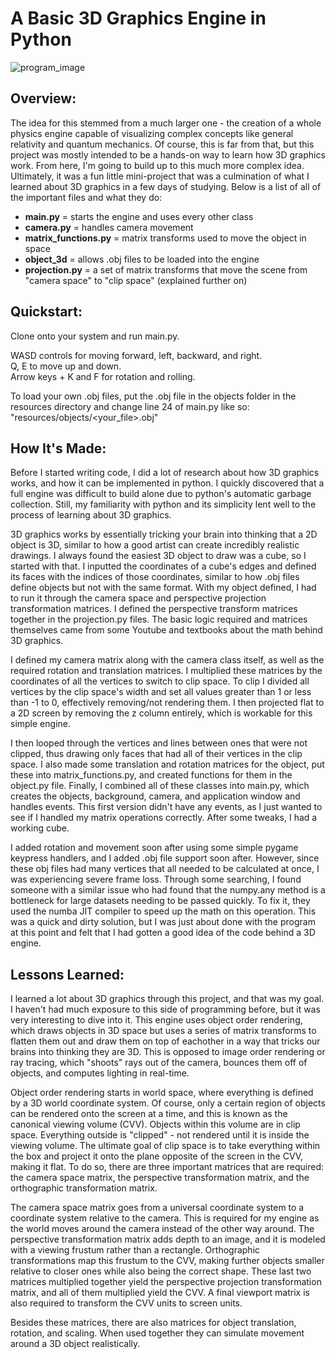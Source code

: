 # A Basic 3D Graphics Engine in Python

![program_image](https://github.com/user-attachments/assets/9c02e6d0-7fc1-4422-ac5c-8a5440a5dc6e)

## Overview:
The idea for this stemmed from a much larger one - the creation of a whole physics engine capable of visualizing complex concepts like general relativity and quantum mechanics. Of course, this is far from that, but this project was mostly intended to be a hands-on way to learn how 3D graphics work. From here, I'm going to build up to this much more complex idea. Ultimately, it was a fun little mini-project that was a culmination of what I learned about 3D graphics in a few days of studying. Below is a list of all of the important files and what they do:

- **main.py** = starts the engine and uses every other class
- **camera.py** = handles camera movement
- **matrix_functions.py** = matrix transforms used to move the object in space
- **object_3d** = allows .obj files to be loaded into the engine
- **projection.py** = a set of matrix transforms that move the scene from "camera space" to "clip space" (explained further on)

## Quickstart:
Clone onto your system and run main.py. 

WASD controls for moving forward, left, backward, and right.  
Q, E to move up and down.  
Arrow keys + K and F for rotation and rolling.  

To load your own .obj files, put the .obj file in the objects folder in the resources directory and change line 24 of main.py like so:  
"resources/objects/<your_file>.obj"

## How It's Made:
Before I started writing code, I did a lot of research about how 3D graphics works, and how it can be implemented in python. I quickly discovered that a full engine was difficult to build alone due to python's automatic garbage collection. Still, my familiarity with python and its simplicity lent well to the process of learning about 3D graphics.

3D graphics works by essentially tricking your brain into thinking that a 2D object is 3D, similar to how a good artist can create incredibly realistic drawings. I always found the easiest 3D object to draw was a cube, so I started with that. I inputted the coordinates of a cube's edges and defined its faces with the indices of those coordinates, similar to how .obj files define objects but not with the same format. With my object defined, I had to run it through the camera space and perspective projection transformation matrices. I defined the perspective transform matrices together in the projection.py files. The basic logic required and matrices themselves came from some Youtube and textbooks about the math behind 3D graphics.

I defined my camera matrix along with the camera class itself, as well as the required rotation and translation matrices. I multiplied these matrices by the coordinates of all the vertices to switch to clip space. To clip I divided all vertices by the clip space's width and set all values greater than 1 or less than -1 to 0, effectively removing/not rendering them. I then projected flat to a 2D screen by removing the z column entirely, which is workable for this simple engine.

I then looped through the vertices and lines between ones that were not clipped, thus drawing only faces that had all of their vertices in the clip space. I also made some translation and rotation matrices for the object, put these into matrix_functions.py, and created functions for them in the object.py file. Finally, I combined all of these classes into main.py, which creates the objects, background, camera, and application window and handles events. This first version didn't have any events, as I just wanted to see if I handled my matrix operations correctly. After some tweaks, I had a working cube. 

I added rotation and movement soon after using some simple pygame keypress handlers, and I added .obj file support soon after. However, since these obj files had many vertices that all needed to be calculated at once, I was experiencing severe frame loss. Through some searching, I found someone with a similar issue who had found that the numpy.any method is a bottleneck for large datasets needing to be passed quickly. To fix it, they used the numba JIT compiler to speed up the math on this operation. This was a quick and dirty solution, but I was just about done with the program at this point and felt that I had gotten a good idea of the code behind a 3D engine. 

## Lessons Learned:
I learned a lot about 3D graphics through this project, and that was my goal. I haven't had much exposure to this side of programming before, but it was very interesting to dive into it. This engine uses object order rendering, which draws objects in 3D space but uses a series of matrix transforms to flatten them out and draw them on top of eachother in a way that tricks our brains into thinking they are 3D. This is opposed to image order rendering or ray tracing, which "shoots" rays out of the camera, bounces them off of objects, and computes lighting in real-time.

Object order rendering starts in world space, where everything is defined by a 3D world coordinate system. Of course, only a certain region of objects can be rendered onto the screen at a time, and this is known as the canonical viewing volume (CVV). Objects within this volume are in clip space. Everything outside is "clipped" - not rendered until it is inside the viewing volume. The ultimate goal of clip space is to take everything within the box and project it onto the plane opposite of the screen in the CVV, making it flat. To do so, there are three important matrices that are required: the camera space matrix, the perspective transformation matrix, and the orthographic transformation matrix. 

The camera space matrix goes from a universal coordinate system to a coordinate system relative to the camera. This is required for my engine as the world moves around the camera instead of the other way around. The perspective transformation matrix adds depth to an image, and it is modeled with a viewing frustum rather than a rectangle. Orthographic transformations map this frustum to the CVV, making further objects smaller relative to closer ones while also being the correct shape. These last two matrices multiplied together yield the perspective projection transformation matrix, and all of them multiplied yield the CVV. A final viewport matrix is also required to transform the CVV units to screen units.

Besides these matrices, there are also matrices for object translation, rotation, and scaling. When used together they can simulate movement around a 3D object realistically. 
